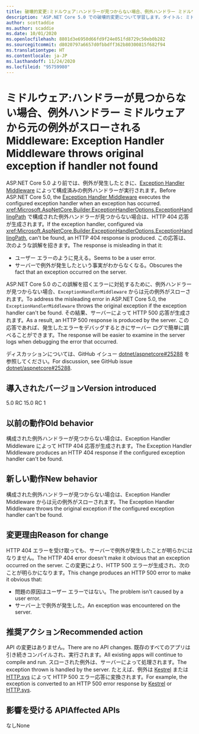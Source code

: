 ```yaml
---
title: 破壊的変更:ミドルウェア:ハンドラーが見つからない場合、例外ハンドラー ミドルウェアから元の例外がスローされる
description: 'ASP.NET Core 5.0 での破壊的変更について学習します。タイトル: ミドルウェア:ハンドラーが見つからない場合、例外ハンドラー ミドルウェアから元の例外がスローされる'
author: scottaddie
ms.author: scaddie
ms.date: 10/01/2020
ms.openlocfilehash: 8801d3e6950d66fd9f24e051fd8729c50eb0b282
ms.sourcegitcommit: d8020797a6657d0fbbdff362b80300815f682f94
ms.translationtype: HT
ms.contentlocale: ja-JP
ms.lasthandoff: 11/24/2020
ms.locfileid: "95759980"
---
```

# <a name="middleware-exception-handler-middleware-throws-original-exception-if-handler-not-found"></a><span data-ttu-id="70357-103">ミドルウェア:ハンドラーが見つからない場合、例外ハンドラー ミドルウェアから元の例外がスローされる</span><span class="sxs-lookup"><span data-stu-id="70357-103">Middleware: Exception Handler Middleware throws original exception if handler not found</span></span>

<span data-ttu-id="70357-104">ASP.NET Core 5.0 より前では、例外が発生したときに、[Exception Handler Middleware](xref:Microsoft.AspNetCore.Builder.ExceptionHandlerExtensions.UseExceptionHandler%2A) によって構成済みの例外ハンドラーが実行されます。</span><span class="sxs-lookup"><span data-stu-id="70357-104">Before ASP.NET Core 5.0, the [Exception Handler Middleware](xref:Microsoft.AspNetCore.Builder.ExceptionHandlerExtensions.UseExceptionHandler%2A) executes the configured exception handler when an exception has occurred.</span></span> <span data-ttu-id="70357-105"><xref:Microsoft.AspNetCore.Builder.ExceptionHandlerOptions.ExceptionHandlingPath> で構成された例外ハンドラーが見つからない場合は、HTTP 404 応答が生成されます。</span><span class="sxs-lookup"><span data-stu-id="70357-105">If the exception handler, configured via <xref:Microsoft.AspNetCore.Builder.ExceptionHandlerOptions.ExceptionHandlingPath>, can't be found, an HTTP 404 response is produced.</span></span> <span data-ttu-id="70357-106">この応答は、次のような誤解を招きます。</span><span class="sxs-lookup"><span data-stu-id="70357-106">The response is misleading in that it:</span></span>

* <span data-ttu-id="70357-107">ユーザー エラーのように見える。</span><span class="sxs-lookup"><span data-stu-id="70357-107">Seems to be a user error.</span></span>
* <span data-ttu-id="70357-108">サーバーで例外が発生したという事実がわからなくなる。</span><span class="sxs-lookup"><span data-stu-id="70357-108">Obscures the fact that an exception occurred on the server.</span></span>

<span data-ttu-id="70357-109">ASP.NET Core 5.0 のこの誤解を招くエラーに対処するために、例外ハンドラーが見つからない場合、`ExceptionHandlerMiddleware` からは元の例外がスローされます。</span><span class="sxs-lookup"><span data-stu-id="70357-109">To address the misleading error in ASP.NET Core 5.0, the `ExceptionHandlerMiddleware` throws the original exception if the exception handler can't be found.</span></span> <span data-ttu-id="70357-110">その結果、サーバーによって HTTP 500 応答が生成されます。</span><span class="sxs-lookup"><span data-stu-id="70357-110">As a result, an HTTP 500 response is produced by the server.</span></span> <span data-ttu-id="70357-111">この応答であれば、発生したエラーをデバッグするときにサーバー ログで簡単に調べることができます。</span><span class="sxs-lookup"><span data-stu-id="70357-111">The response will be easier to examine in the server logs when debugging the error that occurred.</span></span>

<span data-ttu-id="70357-112">ディスカッションについては、GitHub イシュー [dotnet/aspnetcore#25288](https://github.com/dotnet/aspnetcore/issues/25288) を参照してください。</span><span class="sxs-lookup"><span data-stu-id="70357-112">For discussion, see GitHub issue [dotnet/aspnetcore#25288](https://github.com/dotnet/aspnetcore/issues/25288).</span></span>

## <a name="version-introduced"></a><span data-ttu-id="70357-113">導入されたバージョン</span><span class="sxs-lookup"><span data-stu-id="70357-113">Version introduced</span></span>

<span data-ttu-id="70357-114">5.0 RC 1</span><span class="sxs-lookup"><span data-stu-id="70357-114">5.0 RC 1</span></span>

## <a name="old-behavior"></a><span data-ttu-id="70357-115">以前の動作</span><span class="sxs-lookup"><span data-stu-id="70357-115">Old behavior</span></span>

<span data-ttu-id="70357-116">構成された例外ハンドラーが見つからない場合は、Exception Handler Middleware によって HTTP 404 応答が生成されます。</span><span class="sxs-lookup"><span data-stu-id="70357-116">The Exception Handler Middleware produces an HTTP 404 response if the configured exception handler can't be found.</span></span>

## <a name="new-behavior"></a><span data-ttu-id="70357-117">新しい動作</span><span class="sxs-lookup"><span data-stu-id="70357-117">New behavior</span></span>

<span data-ttu-id="70357-118">構成された例外ハンドラーが見つからない場合は、Exception Handler Middleware からは元の例外がスローされます。</span><span class="sxs-lookup"><span data-stu-id="70357-118">The Exception Handler Middleware throws the original exception if the configured exception handler can't be found.</span></span>

## <a name="reason-for-change"></a><span data-ttu-id="70357-119">変更理由</span><span class="sxs-lookup"><span data-stu-id="70357-119">Reason for change</span></span>

<span data-ttu-id="70357-120">HTTP 404 エラーを受け取っても、サーバーで例外が発生したことが明らかにはなりません。</span><span class="sxs-lookup"><span data-stu-id="70357-120">The HTTP 404 error doesn't make it obvious that an exception occurred on the server.</span></span> <span data-ttu-id="70357-121">この変更により、HTTP 500 エラーが生成され、次のことが明らかになります。</span><span class="sxs-lookup"><span data-stu-id="70357-121">This change produces an HTTP 500 error to make it obvious that:</span></span>

* <span data-ttu-id="70357-122">問題の原因はユーザー エラーではない。</span><span class="sxs-lookup"><span data-stu-id="70357-122">The problem isn't caused by a user error.</span></span>
* <span data-ttu-id="70357-123">サーバー上で例外が発生した。</span><span class="sxs-lookup"><span data-stu-id="70357-123">An exception was encountered on the server.</span></span>

## <a name="recommended-action"></a><span data-ttu-id="70357-124">推奨アクション</span><span class="sxs-lookup"><span data-stu-id="70357-124">Recommended action</span></span>

<span data-ttu-id="70357-125">API の変更はありません。</span><span class="sxs-lookup"><span data-stu-id="70357-125">There are no API changes.</span></span> <span data-ttu-id="70357-126">既存のすべてのアプリは引き続きコンパイルされ、実行されます。</span><span class="sxs-lookup"><span data-stu-id="70357-126">All existing apps will continue to compile and run.</span></span> <span data-ttu-id="70357-127">スローされた例外は、サーバーによって処理されます。</span><span class="sxs-lookup"><span data-stu-id="70357-127">The exception thrown is handled by the server.</span></span> <span data-ttu-id="70357-128">たとえば、例外は [Kestrel](/aspnet/core/fundamentals/servers/kestrel) または [HTTP.sys](/aspnet/core/fundamentals/servers/httpsys) によって HTTP 500 エラー応答に変換されます。</span><span class="sxs-lookup"><span data-stu-id="70357-128">For example, the exception is converted to an HTTP 500 error response by [Kestrel](/aspnet/core/fundamentals/servers/kestrel) or [HTTP.sys](/aspnet/core/fundamentals/servers/httpsys).</span></span>

## <a name="affected-apis"></a><span data-ttu-id="70357-129">影響を受ける API</span><span class="sxs-lookup"><span data-stu-id="70357-129">Affected APIs</span></span>

<span data-ttu-id="70357-130">なし</span><span class="sxs-lookup"><span data-stu-id="70357-130">None</span></span>

<!--

### Category

ASP.NET Core

### Affected APIs

Not detectable via API analysis

-->
